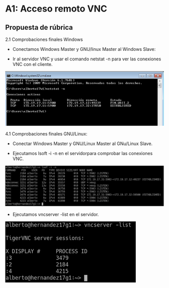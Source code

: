 # A1: Acceso remoto VNC

## Propuesta de rúbrica

2.1 Comprobaciones finales Windows

- Conectamos Windows Master y GNU/linux Master al Windows Slave:

- Ir al servidor VNC y usar el comando netstat -n para ver las conexiones VNC con el cliente.

![2.1](img/captura2.1.png)

4.1 Comprobaciones finales GNU/Linux:

- Conectar Windows Master y GNU/Linux Master al GNu/Linux Slave.

- Ejecutamos lsoft -i -n en el servidorpara comprobar las conexiones VNC.

![4.1a](img/captura4.1.png)

- Ejecutamos vncserver -list en el servidor.

![4.1b](img/captura4.1b.png)

